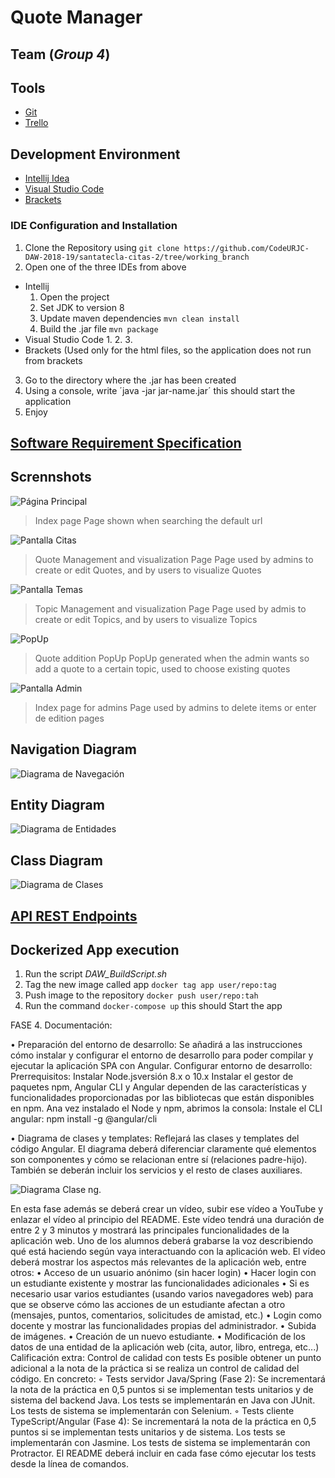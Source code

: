 # Quote Manager 
## Team (*Group 4*)

## Tools
- [Git](https://git-scm.com/)
- [Trello](https://trello.com/b/lzf2xt3j/daw-grupo-4)
## Development Environment
- [Intellij Idea](https://www.jetbrains.com/idea/)
- [Visual Studio Code](https://code.visualstudio.com/)
- [Brackets](http://brackets.io/) 

### IDE Configuration and Installation
1. Clone the Repository using `git clone https://github.com/CodeURJC-DAW-2018-19/santatecla-citas-2/tree/working_branch`
2. Open one of the three IDEs from above
  - Intellij
    1. Open the project
    2. Set JDK to version 8
    3. Update maven dependencies `mvn clean install`
    4. Build the .jar file `mvn package`
  - Visual Studio Code
    1.
    2.
    3.
  - Brackets (Used only for the html files, so the application does not run from brackets
  
3. Go to the directory where the .jar has been created
4. Using a console, write ´java -jar jar-name.jar´ this should start the application
5. Enjoy

## [Software Requirement Specification](https://docs.google.com/document/d/1PKqs6eayJti3jBymaytm1CKXEUqmyDpC4xDh7tM-wEk/edit?usp=sharing)

## Scrennshots

![Página Principal](https://github.com/CodeURJC-DAW-2018-19/santatecla-citas-2/blob/working_branch/images/PantallaInicio.png?raw=true)
> Index page
Page shown when searching the default url

![Pantalla Citas](https://github.com/CodeURJC-DAW-2018-19/santatecla-citas-2/blob/working_branch/images/PantallaCitas.png?raw=true)
> Quote Management and visualization Page
Page used by admins to create or edit Quotes, and by users to visualize Quotes

![Pantalla Temas](https://github.com/CodeURJC-DAW-2018-19/santatecla-citas-2/blob/working_branch/images/PantallaTema.png?raw=true)
> Topic Management and visualization Page
Page used by admis to create or edit Topics, and by users to visualize Topics

![PopUp](https://github.com/CodeURJC-DAW-2018-19/santatecla-citas-2/blob/working_branch/images/PopUpCitas.png?raw=true)
> Quote addition PopUp
PopUp generated when the admin wants so add a quote to a certain topic, used to choose existing quotes 

![Pantalla Admin](https://github.com/CodeURJC-DAW-2018-19/santatecla-citas-2/blob/working_branch/images/PantallaAdmin.png?raw=true)
> Index page for admins
Page used by admins to delete items or enter de edition pages

## Navigation Diagram
![Diagrama de Navegación](https://github.com/CodeURJC-DAW-2018-19/santatecla-citas-2/blob/working_branch/images/diagrama-Navegacion.png?raw=true)
>

## Entity Diagram
![Diagrama de Entidades](https://github.com/CodeURJC-DAW-2018-19/santatecla-citas-2/blob/working_branch/images/diagramBBDD.png?raw=true)
> 

## Class Diagram
![Diagrama de Clases](https://github.com/CodeURJC-DAW-2018-19/santatecla-citas-2/blob/working_branch/images/Diagrama-Rest.png?raw=true)
>

## [API REST Endpoints](https://github.com/CodeURJC-DAW-2018-19/santatecla-citas-2/blob/working_branch/API_ENDPOINTS.md)


## Dockerized App execution
1. Run the script *DAW_BuildScript.sh*
2. Tag the new image called app `docker tag app user/repo:tag`
3. Push image to the repository `docker push user/repo:tah`
4. Run the command `docker-compose up` this should Start the app

FASE 4. Documentación:

• Preparación del entorno de desarrollo: Se añadirá a las instrucciones cómo instalar y
configurar el entorno de desarrollo para poder compilar y ejecutar la aplicación SPA con
Angular.
 Configurar entorno de desarrollo:
 Prerrequisitos:
 Instalar  Node.jsversión 8.x o 10.x
 Instalar el gestor de paquetes npm, Angular CLI y Angular dependen de las características y funcionalidades proporcionadas por las bibliotecas que están disponibles en npm.
 Ana vez instalado el Node y npm, abrimos la consola:
   Instale el CLI angular: npm install -g @angular/cli


• Diagrama de clases y templates: Reflejará las clases y templates del código Angular. El
diagrama deberá diferenciar claramente qué elementos son componentes y cómo se relacionan
entre sí (relaciones padre-hijo). También se deberán incluir los servicios y el resto de clases
auxiliares.

![Diagrama Clase ng](https://github.com/CodeURJC-DAW-2018-19/santatecla-citas-2/blob/working_branch/images/Diagrama-Clase-ng.png).

En esta fase además se deberá crear un vídeo, subir ese vídeo a YouTube y enlazar el vídeo al principio
del README. Este vídeo tendrá una duración de entre 2 y 3 minutos y mostrará las principales
funcionalidades de la aplicación web. Uno de los alumnos deberá grabarse la voz describiendo qué está
haciendo según vaya interactuando con la aplicación web. El vídeo deberá mostrar los aspectos más
relevantes de la aplicación web, entre otros:
• Acceso de un usuario anónimo (sin hacer login)
• Hacer login con un estudiante existente y mostrar las funcionalidades adicionales
• Si es necesario usar varios estudiantes (usando varios navegadores web) para que se observe
cómo las acciones de un estudiante afectan a otro (mensajes, puntos, comentarios, solicitudes
de amistad, etc.)
• Login como docente y mostrar las funcionalidades propias del administrador.
• Subida de imágenes.
• Creación de un nuevo estudiante.
• Modificación de los datos de una entidad de la aplicación web (cita, autor, libro, entrega, etc...)
Calificación extra: Control de calidad con tests
Es posible obtener un punto adicional a la nota de la práctica si se realiza un control de calidad del
código. En concreto:
◦ Tests servidor Java/Spring (Fase 2): Se incrementará la nota de la práctica en 0,5 puntos si se
implementan tests unitarios y de sistema del backend Java. Los tests se implementarán en Java
con JUnit. Los tests de sistema se implementarán con Selenium.
◦ Tests cliente TypeScript/Angular (Fase 4): Se incrementará la nota de la práctica en 0,5
puntos si se implementan tests unitarios y de sistema. Los tests se implementarán con Jasmine.
Los tests de sistema se implementarán con Protractor.
El README deberá incluir en cada fase cómo ejecutar los tests desde la línea de comandos.